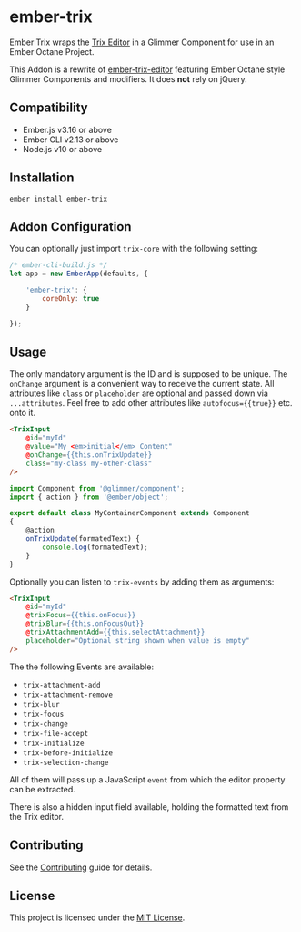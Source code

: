 ember-trix
==============================================================================

Ember Trix wraps the [Trix Editor](https://github.com/basecamp/trix) in a 
Glimmer Component for use in an Ember Octane Project.

This Addon is a rewrite of [ember-trix-editor](https://github.com/lynnetye/ember-trix-editor)
featuring Ember Octane style Glimmer Components and modifiers. 
It does **not** rely on jQuery.

Compatibility
------------------------------------------------------------------------------

* Ember.js v3.16 or above
* Ember CLI v2.13 or above
* Node.js v10 or above


Installation
------------------------------------------------------------------------------

```
ember install ember-trix
```


Addon Configuration
------------------------------------------------------------------------------
You can optionally just import `trix-core` with the following setting:

```javascript
/* ember-cli-build.js */
let app = new EmberApp(defaults, {

    'ember-trix': {
        coreOnly: true
    }

});
```

Usage
------------------------------------------------------------------------------

The only mandatory argument is the ID and is supposed to be unique. The `onChange` argument is a convenient way to receive the current state. All attributes like `class` or `placeholder` 
are optional and passed down via `...attributes`. Feel free to add other attributes like `autofocus={{true}}` etc. onto it.

```html
<TrixInput
    @id="myId"
    @value="My <em>initial</em> Content"
    @onChange={{this.onTrixUpdate}}
    class="my-class my-other-class"
/>
```

```javascript
import Component from '@glimmer/component';
import { action } from '@ember/object';

export default class MyContainerComponent extends Component 
{
    @action
    onTrixUpdate(formatedText) {
        console.log(formatedText);
    }
}
```

Optionally you can listen to `trix-events` by adding them as arguments:

```html
<TrixInput
    @id="myId"
    @trixFocus={{this.onFocus}}
    @trixBlur={{this.onFocusOut}}
    @trixAttachmentAdd={{this.selectAttachment}}
    placeholder="Optional string shown when value is empty"
/>
```
The the following Events are available:

* `trix-attachment-add`
* `trix-attachment-remove`
* `trix-blur`
* `trix-focus`
* `trix-change`
* `trix-file-accept`
* `trix-initialize`
* `trix-before-initialize`
* `trix-selection-change`

All of them will pass up a JavaScript `event` from which the editor property can be extracted.

There is also a hidden input field available, holding the formatted text from the Trix editor.


Contributing
------------------------------------------------------------------------------

See the [Contributing](CONTRIBUTING.md) guide for details.


License
------------------------------------------------------------------------------

This project is licensed under the [MIT License](LICENSE.md).
